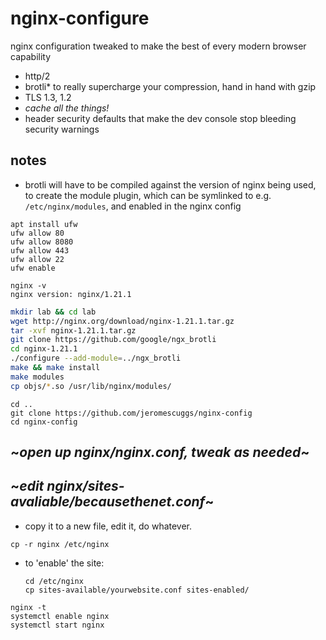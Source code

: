 # nginx-configure

nginx configuration tweaked to make the best of every modern browser capability
- http/2
- brotli* to really supercharge your compression, hand in hand with gzip
- TLS 1.3, 1.2
- *cache all the things!*
- header security defaults that make the dev console stop bleeding security warnings 

## notes
- brotli will have to be compiled against the version of nginx being used, to create the module plugin, which can be symlinked to e.g. `/etc/nginx/modules`, and enabled in the nginx config
```
apt install ufw
ufw allow 80
ufw allow 8080
ufw allow 443
ufw allow 22 
ufw enable
```

```
nginx -v
nginx version: nginx/1.21.1
```

```bash
mkdir lab && cd lab
wget http://nginx.org/download/nginx-1.21.1.tar.gz
tar -xvf nginx-1.21.1.tar.gz
git clone https://github.com/google/ngx_brotli
cd nginx-1.21.1
./configure --add-module=../ngx_brotli
make && make install
make modules
cp objs/*.so /usr/lib/nginx/modules/
```
```
cd ..
git clone https://github.com/jeromescuggs/nginx-config
cd nginx-config
```
## ~*open up nginx/nginx.conf, tweak as needed*~

## ~*edit nginx/sites-avaliable/becausethenet.conf*~
- copy it to a new file, edit it, do whatever. 

```
cp -r nginx /etc/nginx
```
- to 'enable' the site:
  ```
  cd /etc/nginx
  cp sites-available/yourwebsite.conf sites-enabled/
  ```
```
nginx -t
systemctl enable nginx 
systemctl start nginx
```
